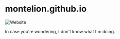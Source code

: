 # montelion.github.io

<img alt="Website" src="https://img.shields.io/website?down_color=red&down_message=offline&style=for-the-badge&up_color=blue&up_message=online&url=https%3A%2F%2Fmontelion.github.io%2F">

In case you're wondering, I don't know what I'm doing.
